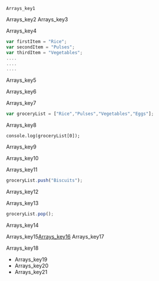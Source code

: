```ngMeta
Arrays_key1
```

Arrays_key2
Arrays_key3


Arrays_key4


```javascript
var firstItem = "Rice";
var secondItem = "Pulses";
var thirdItem = "Vegetables";
....
....
....
```
Arrays_key5


Arrays_key6


Arrays_key7


```javascript
var groceryList = ["Rice","Pulses","Vegetables","Eggs"];
```
Arrays_key8


```
console.log(groceryList[0]);
```
Arrays_key9


Arrays_key10



Arrays_key11


```javascript
groceryList.push("Biscuits");
```
Arrays_key12


Arrays_key13
```javascript
groceryList.pop();
```
Arrays_key14



Arrays_key15[Arrays_key16](https://www.w3schools.com/js/js_array_methods.asp)
Arrays_key17

Arrays_key18


- Arrays_key19
- Arrays_key20
- Arrays_key21
